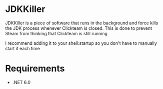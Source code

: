 # JDKKiller
JDKKiller is a piece of software that runs in the background and force kills the JDK process whenever Clickteam is closed. This is done to prevent Steam from thinking that Clickteam is still running

I recommend adding it to your shell:startup so you don't have to manually start it each time

# Requirements
- .NET 6.0
